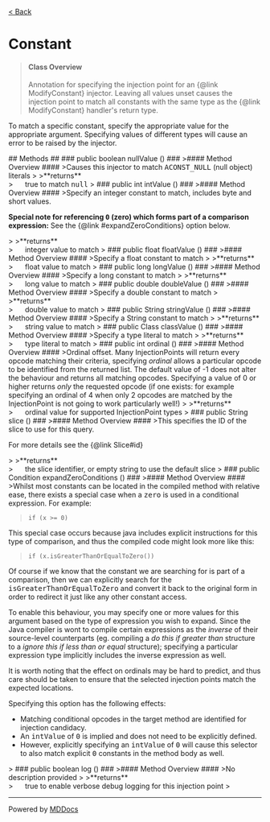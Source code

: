 [< Back](../README.md)
# Constant #
>#### Class Overview ####
>Annotation for specifying the injection point for an {@link ModifyConstant}
 injector. Leaving all values unset causes the injection point to match all
 constants with the same type as the {@link ModifyConstant} handler's return
 type.
 
 <p>To match a specific constant, specify the appropriate value for the
 appropriate argument. Specifying values of different types will cause an
 error to be raised by the injector.</p>
## Methods ##
### public boolean nullValue () ###
>#### Method Overview ####
>Causes this injector to match <tt>ACONST_NULL</tt> (null object) literals
>
>**returns**<br />
>&nbsp;&nbsp;&nbsp;&nbsp;&nbsp;&nbsp;true to match <tt>null</tt>
>
### public int intValue () ###
>#### Method Overview ####
>Specify an integer constant to match, includes byte and short values.
 
 <p><b>Special note for referencing <tt>0</tt> (zero) which forms part of
 a comparison expression:</b> See the {@link #expandZeroConditions} option
 below.</p>
>
>**returns**<br />
>&nbsp;&nbsp;&nbsp;&nbsp;&nbsp;&nbsp;integer value to match
>
### public float floatValue () ###
>#### Method Overview ####
>Specify a float constant to match
>
>**returns**<br />
>&nbsp;&nbsp;&nbsp;&nbsp;&nbsp;&nbsp;float value to match
>
### public long longValue () ###
>#### Method Overview ####
>Specify a long constant to match
>
>**returns**<br />
>&nbsp;&nbsp;&nbsp;&nbsp;&nbsp;&nbsp;long value to match
>
### public double doubleValue () ###
>#### Method Overview ####
>Specify a double constant to match
>
>**returns**<br />
>&nbsp;&nbsp;&nbsp;&nbsp;&nbsp;&nbsp;double value to match
>
### public String stringValue () ###
>#### Method Overview ####
>Specify a String constant to match
>
>**returns**<br />
>&nbsp;&nbsp;&nbsp;&nbsp;&nbsp;&nbsp;string value to match
>
### public Class classValue () ###
>#### Method Overview ####
>Specify a type literal to match
>
>**returns**<br />
>&nbsp;&nbsp;&nbsp;&nbsp;&nbsp;&nbsp;type literal to match
>
### public int ordinal () ###
>#### Method Overview ####
>Ordinal offset. Many InjectionPoints will return every opcode matching
 their criteria, specifying <em>ordinal</em> allows a particular opcode to
 be identified from the returned list. The default value of -1 does not
 alter the behaviour and returns all matching opcodes. Specifying a value
 of 0 or higher returns <em>only</em> the requested opcode (if one exists:
 for example specifying an ordinal of 4 when only 2 opcodes are matched by
 the InjectionPoint is not going to work particularly well!)
>
>**returns**<br />
>&nbsp;&nbsp;&nbsp;&nbsp;&nbsp;&nbsp;ordinal value for supported InjectionPoint types
>
### public String slice () ###
>#### Method Overview ####
>This specifies the ID of the slice to use for this query.
 
 <p>For more details see the {@link Slice#id}</p>
>
>**returns**<br />
>&nbsp;&nbsp;&nbsp;&nbsp;&nbsp;&nbsp;the slice identifier, or empty string to use the default slice
>
### public Condition expandZeroConditions () ###
>#### Method Overview ####
>Whilst most constants can be located in the compiled method with relative
 ease, there exists a special case when a <tt>zero</tt> is used in a
 conditional expression. For example:
 
 <blockquote><code>if (x &gt;= 0)</code></blockquote>
 
 <p>This special case occurs because java includes explicit instructions
 for this type of comparison, and thus the compiled code might look more
 like this:</p>
 
 <blockquote><code>if (x.isGreaterThanOrEqualToZero())</code></blockquote>
 
 <p>Of course if we know that the constant we are searching for is part of
 a comparison, then we can explicitly search for the
 <tt>isGreaterThanOrEqualToZero</tt> and convert it back to the original
 form in order to redirect it just like any other constant access.</p>
 
 <p>To enable this behaviour, you may specify one or more values for this
 argument based on the type of expression you wish to expand. Since the
 Java compiler is wont to compile certain expressions as the <i>inverse
 </i> of their source-level counterparts (eg. compiling a <em>do this if
 greater than</em> structure to a <em>ignore this if less than or equal
 </em> structure); specifying a particular expression type implicitly
 includes the inverse expression as well.</p>
 
 <p>It is worth noting that the effect on ordinals may be hard to predict,
 and thus care should be taken to ensure that the selected injection
 points match the expected locations.</p>
 
 <p>Specifying this option has the following effects:</p>
 
 <ul>
   <li>Matching conditional opcodes in the target method are identified
     for injection candidacy.</li>
   <li>An <tt>intValue</tt> of <tt>0</tt> is implied and does not need to
     be explicitly defined.</li>
   <li>However, explicitly specifying an <tt>intValue</tt> of <tt>0</tt>
     will cause this selector to also match explicit <tt>0</tt> constants
     in the method body as well.</li>
 </ul>
>
### public boolean log () ###
>#### Method Overview ####
>No description provided
>
>**returns**<br />
>&nbsp;&nbsp;&nbsp;&nbsp;&nbsp;&nbsp;true to enable verbose debug logging for this injection point
>

---
Powered by [MDDocs](https://github.com/VRCube/MDDocs)